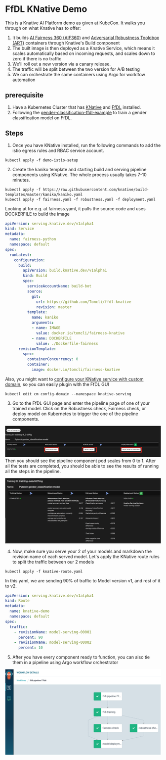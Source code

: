 # FfDL KNative Demo

This is a Knative AI Platform demo as given at KubeCon. It walks you through on what Knative has to
offer:

1. It builds [AI Fairness 360 (AIF360)](https://github.com/IBM/AIF360) and [Adversarial Robustness Toolobox (ART)]() containers through Knative's Build component 
2. The built image is then deployed as a Knative Service, which means it scales automatically based on incoming requests, and scales down to zero if there is no traffic
3. We'll roll out a new version via a canary release.
4. The traffic will be split between the two version for A/B testing
5. We can orchestrate the same containers using Argo for worklfow automation

## prerequisite
1. Have a Kubernetes Cluster that has [KNative](https://github.com/knative/docs/blob/master/install/README.md) and [FfDL](https://github.com/IBM/FfDL) installed.
2. Following the [gender-classification-ffdl-example](gender-classification-ffdl-example) to train a gender classification model on FfDL.

## Steps
1. Once you have KNative installed, run the following commands to add the istio egress rules and RBAC service account.
```shell
kubectl apply -f demo-istio-setup
```

2. Create the kaniko template and starting build and serving pipeline components using KNative. The whole process usually takes 7-10 minutes.
```shell
kubectl apply -f https://raw.githubusercontent.com/knative/build-templates/master/kaniko/kaniko.yaml
kubectl apply -f fairness.yaml -f robustness.yaml -f deployment.yaml
```
Looking at for e.g. at fairness.yaml, it pulls the source code and uses DOCKERFILE to build the image

```yaml
apiVersion: serving.knative.dev/v1alpha1
kind: Service
metadata:
  name: fairness-python
  namespace: default
spec:
  runLatest:
    configuration:
      build:
        apiVersion: build.knative.dev/v1alpha1
        kind: Build
        spec:
          serviceAccountName: build-bot
          source:
            git:
              url: https://github.com/Tomcli/ffdl-knative
              revision: master
          template:
            name: kaniko
            arguments:
            - name: IMAGE
              value: docker.io/tomcli/fairness-knative
            - name: DOCKERFILE
              value: ./Dockerfile-fairness
      revisionTemplate:
        spec:
          containerConcurrency: 0
          container:
            image: docker.io/tomcli/fairness-knative
```

  Also, you might want to [configure your KNative service with custom domain](https://github.com/knative/docs/blob/master/serving/using-a-custom-domain.md), so you can easily plugin with the FfDL GUI
  ```shell
  kubectl edit cm config-domain --namespace knative-serving
  ```

3. Go to the FfDL GUI page and enter the pipeline page of one of your trained model. Click on the Robustness check, Fairness check, or deploy model on Kubernetes to trigger the one of the pipeline components.

  ![FFDL](archive/images/FFDL.png)
  Then you should see the pipeline component pod scales from 0 to 1. After all the tests are completed, you should be able to see the results of running all the steps in the pipeline.

  ![pipeline](archive/images/pipeline.png)

4. Now, make sure you serve your 2 of your models and markdown the revision name of each served model. Let's apply the KNative route rules to split the traffic between our 2 models
```shell
kubectl apply -f knative-route.yaml
```
In this yaml, we are sending 90% of traffic to Model version v1, and rest of it to v2.

```yaml
apiVersion: serving.knative.dev/v1alpha1
kind: Route
metadata:
  name: knative-demo
  namespace: default
spec:
  traffic:
    - revisionName: model-serving-00001
      percent: 90
    - revisionName: model-serving-00002
      percent: 10
```

5. After you have every component ready to function, you can also tie them in a pipeline using Argo workflow orchestrator

 ![argo](archive/images/argo.png)
